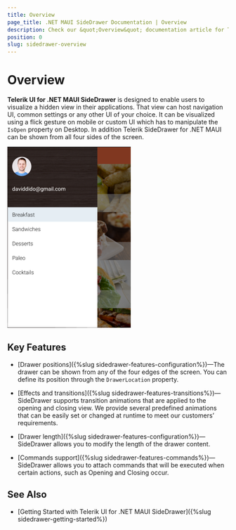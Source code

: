 ```yaml
---
title: Overview
page_title: .NET MAUI SideDrawer Documentation | Overview
description: Check our &quot;Overview&quot; documentation article for Telerik SideDrawer for .NET MAUI control.
position: 0
slug: sidedrawer-overview
---
```


# Overview

**Telerik UI for .NET MAUI SideDrawer** is designed to enable users to visualize a hidden view in their applications. That view can host navigation UI, common settings or any other UI of your choice. It can be visualized using a flick gesture on mobile or custom UI which has to manipulate the `IsOpen` property on Desktop. In addition Telerik SideDrawer for .NET MAUI can be shown from all four sides of the screen.

![SideDrawer example](images/sidedrawer-overview.png) 

## Key Features

* [Drawer positions]({%slug sidedrawer-features-configuration%})&mdash;The drawer can be shown from any of the four edges of the screen.  You can define its position through the `DrawerLocation` property.

* [Effects and transitions]({%slug sidedrawer-features-transitions%})&mdash;SideDrawer supports transition animations that are applied to the opening and closing view. We provide several predefined animations that can be easily set or changed at runtime to meet our customers’ requirements.

* [Drawer length]({%slug sidedrawer-features-configuration%})&mdash;SideDrawer allows you to modify the length of the drawer content.

* [Commands support]({%slug sidedrawer-features-commands%})&mdash;SideDrawer allows you to attach commands that will be executed when certain actions, such as Opening and Closing occur.

## See Also

- [Getting Started with Telerik UI for .NET MAUI SideDrawer]({%slug sidedrawer-getting-started%})